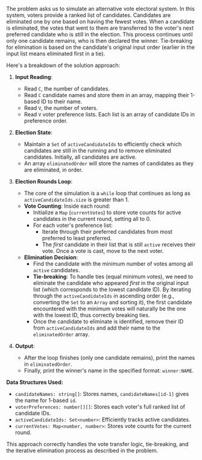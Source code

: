 The problem asks us to simulate an alternative vote electoral system. In this system, voters provide a ranked list of candidates. Candidates are eliminated one by one based on having the fewest votes. When a candidate is eliminated, the votes that went to them are transferred to the voter's next preferred candidate who is still in the election. This process continues until only one candidate remains, who is then declared the winner. Tie-breaking for elimination is based on the candidate's original input order (earlier in the input list means eliminated first in a tie).

Here's a breakdown of the solution approach:

1.  **Input Reading**:
    *   Read `C`, the number of candidates.
    *   Read `C` candidate names and store them in an array, mapping their 1-based ID to their name.
    *   Read `V`, the number of voters.
    *   Read `V` voter preference lists. Each list is an array of candidate IDs in preference order.

2.  **Election State**:
    *   Maintain a `Set` of `activeCandidateIds` to efficiently check which candidates are still in the running and to remove eliminated candidates. Initially, all candidates are active.
    *   An array `eliminatedOrder` will store the names of candidates as they are eliminated, in order.

3.  **Election Rounds Loop**:
    *   The core of the simulation is a `while` loop that continues as long as `activeCandidateIds.size` is greater than 1.
    *   **Vote Counting**: Inside each round:
        *   Initialize a `Map` (`currentVotes`) to store vote counts for active candidates in the current round, setting all to 0.
        *   For each voter's preference list:
            *   Iterate through their preferred candidates from most preferred to least preferred.
            *   The *first* candidate in their list that is still `active` receives their vote. Once a vote is cast, move to the next voter.
    *   **Elimination Decision**:
        *   Find the candidate with the minimum number of votes among all `active` candidates.
        *   **Tie-breaking**: To handle ties (equal minimum votes), we need to eliminate the candidate who appeared *first* in the original input list (which corresponds to the lowest candidate ID). By iterating through the `activeCandidateIds` in ascending order (e.g., converting the `Set` to an `Array` and sorting it), the first candidate encountered with the minimum votes will naturally be the one with the lowest ID, thus correctly breaking ties.
        *   Once the candidate to eliminate is identified, remove their ID from `activeCandidateIds` and add their name to the `eliminatedOrder` array.

4.  **Output**:
    *   After the loop finishes (only one candidate remains), print the names in `eliminatedOrder`.
    *   Finally, print the winner's name in the specified format: `winner:NAME`.

**Data Structures Used:**
*   `candidateNames: string[]`: Stores names, `candidateNames[id-1]` gives the name for 1-based `id`.
*   `voterPreferences: number[][]`: Stores each voter's full ranked list of candidate IDs.
*   `activeCandidateIds: Set<number>`: Efficiently tracks active candidates.
*   `currentVotes: Map<number, number>`: Stores vote counts for the current round.

This approach correctly handles the vote transfer logic, tie-breaking, and the iterative elimination process as described in the problem.